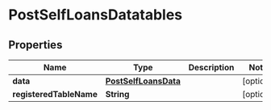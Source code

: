 

# PostSelfLoansDatatables


## Properties

| Name | Type | Description | Notes |
|------------ | ------------- | ------------- | -------------|
|**data** | [**PostSelfLoansData**](PostSelfLoansData.md) |  |  [optional] |
|**registeredTableName** | **String** |  |  [optional] |



